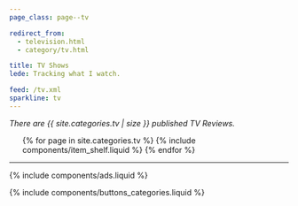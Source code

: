 ```yaml
---
page_class: page--tv

redirect_from:
  - television.html
  - category/tv.html

title: TV Shows
lede: Tracking what I watch.

feed: /tv.xml
sparkline: tv
---
```


*There are {{ site.categories.tv | size }} published TV Reviews.*

<div class="h-feed" id="tv">
        <ol class="shelf" role="list">
        {% for page in site.categories.tv %}
            {% include components/item_shelf.liquid %}
        {% endfor %}
    </ol>
</div>

--------

{% include components/ads.liquid %}

{% include components/buttons_categories.liquid %}
